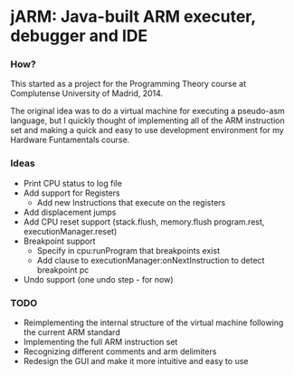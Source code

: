 # jARM: Java-built ARM executer, debugger and IDE #

### How? ###
This started as a project for the Programming Theory course at Complutense University of Madrid, 2014.

The original idea was to do a virtual machine for executing a pseudo-asm language, but I quickly thought of implementing all of the ARM instruction set and making a quick and easy to use development environment for my Hardware Funtamentals course. 

### Ideas ###
- Print CPU status to log file
- Add support for Registers
    - Add new Instructions that execute on the registers
- Add displacement jumps
- Add CPU reset support (stack.flush, memory.flush program.rest, executionManager.reset)
- Breakpoint support
    - Specify in cpu:runProgram that breakpoints exist
    - Add clause to executionManager:onNextInstruction to detect breakpoint pc
- Undo support (one undo step - for now)

### TODO ###
- Reimplementing the internal structure of the virtual machine following the current ARM standard
- Implementing the full ARM instruction set
- Recognizing different comments and arm delimiters
- Redesign the GUI and make it more intuitive and easy to use